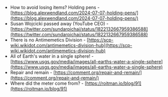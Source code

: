 * How to avoid losing items? Holding pens - [https://blog.alexwendland.com/2024-07-07-holding-pens/](https://blog.alexwendland.com/2024-07-07-holding-pens/)
* Susan Wojcicki passed away (YouTube CEO) - [https://twitter.com/sundarpichai/status/1822132667959386588](https://twitter.com/sundarpichai/status/1822132667959386588)
* There is no Antimemetics Division - [https://scp-wiki.wikidot.com/antimemetics-division-hub](https://scp-wiki.wikidot.com/antimemetics-division-hub)
* All of Earth's water in a single sphere! - [https://www.usgs.gov/media/images/all-earths-water-a-single-sphere](https://www.usgs.gov/media/images/all-earths-water-a-single-sphere)
* Repair and remain - [https://comment.org/repair-and-remain/](https://comment.org/repair-and-remain/)
* Where did the meter come from? - [https://roitman.io/blog/91](https://roitman.io/blog/91)
